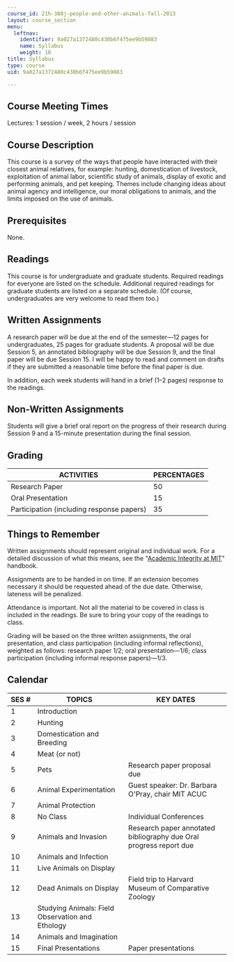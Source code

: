 ```yaml
---
course_id: 21h-380j-people-and-other-animals-fall-2013
layout: course_section
menu:
  leftnav:
    identifier: 9a027a1372480c430b6f475ee9b59883
    name: Syllabus
    weight: 10
title: Syllabus
type: course
uid: 9a027a1372480c430b6f475ee9b59883

---
```


Course Meeting Times
--------------------

Lectures: 1 session / week, 2 hours / session

Course Description
------------------

This course is a survey of the ways that people have interacted with their closest animal relatives, for example: hunting, domestication of livestock, exploitation of animal labor, scientific study of animals, display of exotic and performing animals, and pet keeping. Themes include changing ideas about animal agency and intelligence, our moral obligations to animals, and the limits imposed on the use of animals.

Prerequisites
-------------

None.

Readings
--------

This course is for undergraduate and graduate students. Required readings for everyone are listed on the schedule. Additional required readings for graduate students are listed on a separate schedule. (Of course, undergraduates are very welcome to read them too.)

Written Assignments
-------------------

A research paper will be due at the end of the semester—12 pages for undergraduates, 25 pages for graduate students. A proposal will be due Session 5, an annotated bibliography will be due Session 9, and the final paper will be due Session 15. I will be happy to read and comment on drafts if they are submitted a reasonable time before the final paper is due.

In addition, each week students will hand in a brief (1–2 pages) response to the readings.

Non-Written Assignments
-----------------------

Students will give a brief oral report on the progress of their research during Session 9 and a 15-minute presentation during the final session.

Grading
-------

| ACTIVITIES | PERCENTAGES |
| --- | --- |
| Research Paper | 50 |
| Oral Presentation | 15 |
| Participation (including response papers) | 35 

Things to Remember
------------------

Written assignments should represent original and individual work. For a detailed discussion of what this means, see the "[Academic Integrity at MIT](http://web.mit.edu/academicintegrity/)" handbook. 

Assignments are to be handed in on time. If an extension becomes necessary it should be requested ahead of the due date. Otherwise, lateness will be penalized.

Attendance is important. Not all the material to be covered in class is included in the readings. Be sure to bring your copy of the readings to class.

Grading will be based on the three written assignments, the oral presentation, and class participation (including informal reflections), weighted as follows: research paper 1/2; oral presentation—1/6; class participation (including informal response papers)—1/3.

Calendar
--------

| SES # | TOPICS | KEY DATES |
| --- | --- | --- |
| 1 | Introduction | &nbsp; |
| 2 | Hunting | &nbsp; |
| 3 | Domestication and Breeding | &nbsp; |
| 4 | Meat (or not) | &nbsp; |
| 5 | Pets | Research paper proposal due |
| 6 | Animal Experimentation | Guest speaker: Dr. Barbara O'Pray, chair MIT ACUC |
| 7 | Animal Protection | &nbsp; |
| 8 | No Class | Individual Conferences |
| 9 | Animals and Invasion | Research paper annotated bibliography due Oral progress report due |
| 10 | Animals and Infection | &nbsp; |
| 11 | Live Animals on Display | &nbsp; |
| 12 | Dead Animals on Display | Field trip to Harvard Museum of Comparative Zoology |
| 13 | Studying Animals: Field Observation and Ethology | &nbsp; |
| 14 | Animals and Imagination | &nbsp; |
| 15 | Final Presentations | Paper presentations